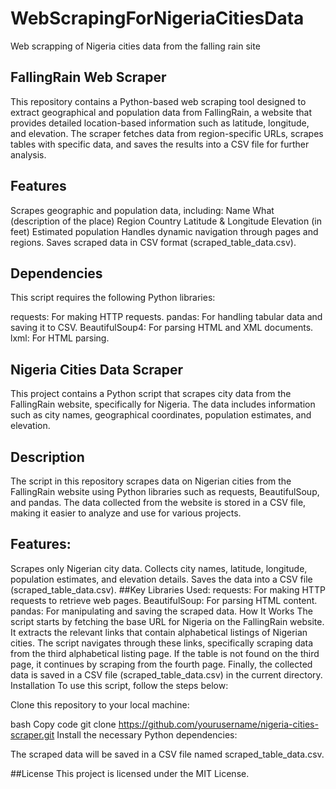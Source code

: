 # WebScrapingForNigeriaCitiesData
Web scrapping of Nigeria cities data from the falling rain site

## FallingRain Web Scraper
This repository contains a Python-based web scraping tool designed to extract geographical and population data from FallingRain, a website that provides detailed location-based information such as latitude, longitude, and elevation. The scraper fetches data from region-specific URLs, scrapes tables with specific data, and saves the results into a CSV file for further analysis.

## Features
Scrapes geographic and population data, including:
Name
What (description of the place)
Region
Country
Latitude & Longitude
Elevation (in feet)
Estimated population
Handles dynamic navigation through pages and regions.
Saves scraped data in CSV format (scraped_table_data.csv).
## Dependencies
This script requires the following Python libraries:

requests: For making HTTP requests.
pandas: For handling tabular data and saving it to CSV.
BeautifulSoup4: For parsing HTML and XML documents.
lxml: For HTML parsing.

## Nigeria Cities Data Scraper
This project contains a Python script that scrapes city data from the FallingRain website, specifically for Nigeria. The data includes information such as city names, geographical coordinates, population estimates, and elevation.

## Description
The script in this repository scrapes data on Nigerian cities from the FallingRain website using Python libraries such as requests, BeautifulSoup, and pandas. The data collected from the website is stored in a CSV file, making it easier to analyze and use for various projects.

## Features:
Scrapes only Nigerian city data.
Collects city names, latitude, longitude, population estimates, and elevation details.
Saves the data into a CSV file (scraped_table_data.csv).
##Key Libraries Used:
requests: For making HTTP requests to retrieve web pages.
BeautifulSoup: For parsing HTML content.
pandas: For manipulating and saving the scraped data.
How It Works
The script starts by fetching the base URL for Nigeria on the FallingRain website.
It extracts the relevant links that contain alphabetical listings of Nigerian cities.
The script navigates through these links, specifically scraping data from the third alphabetical listing page.
If the table is not found on the third page, it continues by scraping from the fourth page.
Finally, the collected data is saved in a CSV file (scraped_table_data.csv) in the current directory.
Installation
To use this script, follow the steps below:

Clone this repository to your local machine:

bash
Copy code
git clone https://github.com/yourusername/nigeria-cities-scraper.git
Install the necessary Python dependencies:

The scraped data will be saved in a CSV file named scraped_table_data.csv.

##License
This project is licensed under the MIT License.
